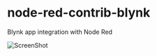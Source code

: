 # node-red-contrib-blynk
Blynk app integration with Node Red

![ScreenShot](http://i.imgur.com/t7yo9Qj.png)